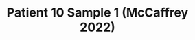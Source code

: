 ---
title: Patient 10 Sample 1 (McCaffrey 2022)
layout: minerva-1-5
exhibit: config-mccaffrey-2022/Patient10-1 
images: https://s3.amazonaws.com/www.cycif.org/mccaffrey-2022/Patient10-1
---